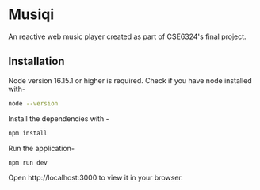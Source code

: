 
# Musiqi

An reactive web music player created as part of CSE6324's final project. 

## Installation

Node version 16.15.1 or higher is required. Check if you have node installed with- 

```bash
node --version
```

Install the dependencies with -

```bash
npm install
```

Run the application-

```bash
npm run dev
```

Open http://localhost:3000 to view it in your browser.



